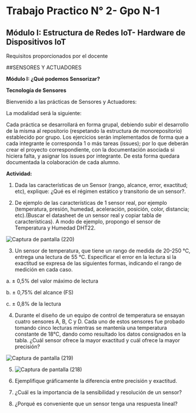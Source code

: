 # Trabajo Practico N° 2- Gpo N-1
## Módulo I: Estructura de Redes IoT- Hardware de Dispositivos IoT

Requisitos proporcionados por el docente


##SENSORES Y ACTUADORES

**Módulo I: ¿Qué podemos Sensorizar?**

**Tecnología de Sensores**

Bienvenido a las prácticas de Sensores y Actuadores:

La modalidad será la siguiente:

Cada práctica se desarrollará en forma grupal, debiendo subir el
desarrollo de la misma al repositorio (respetando la estructura de
monorepositorio) establecido por grupo. Los ejercicios serán
implementados de forma que a cada integrante le corresponda 1 o más
tareas (issues); por lo que deberán crear el proyecto correspondiente,
con la documentación asociada si hiciera falta, y asignar los issues por
integrante. De esta forma quedara documentada la colaboración de
cada alumno.

**Actividad:**

1) Dada las características de un Sensor (rango, alcance, error, exactitud; etc),
explique: ¿Qué es el régimen estático y transitorio de un sensor?.

2) De ejemplo de las características de 1 sensor real, por ejemplo (temperatura,
presión, humedad, aceleración, posición, color, distancia; etc).(Buscar el
datasheet de un sensor real y copiar tabla de características). A modo de ejemplo,
propongo el sensor de Temperatura y Humedad DHT22.

![Captura de pantalla (220)](https://github.com/user-attachments/assets/11df0d21-6051-4740-b497-8a71f7e11408)


3) Un sensor de temperatura, que tiene un rango de medida de 20-250 °C,
entrega una lectura de 55 °C. Especificar el error en la lectura si la exactitud se
expresa de las siguientes formas, indicando el rango de medición en cada caso.

a. ± 0,5% del valor máximo de lectura

b. ± 0,75% del alcance (FS)

c. ± 0,8% de la lectura

4) Durante el diseño de un equipo de control de temperatura se ensayan cuatro
sensores A, B, C y D. Cada uno de estos sensores fue probado tomando cinco
lecturas mientras se mantenía una temperatura constante de 18°C, dando como
resultado los datos consignados en la tabla.
¿Cuál sensor ofrece la mayor exactitud y cuál ofrece la mayor precisión?

![Captura de pantalla (219)](https://github.com/user-attachments/assets/48873bd6-31d5-4cf1-bfcd-db9d2004d16f)

5) ![Captura de pantalla (218)](https://github.com/user-attachments/assets/a4df509d-37e3-43c9-8ba7-13958646946e)

6) Ejemplifique gráficamente la diferencia entre precisión y exactitud.
   
7) ¿Cuál es la importancia de la sensibilidad y resolución de un sensor?
   
8) ¿Porqué es conveniente que un sensor tenga una respuesta lineal?

